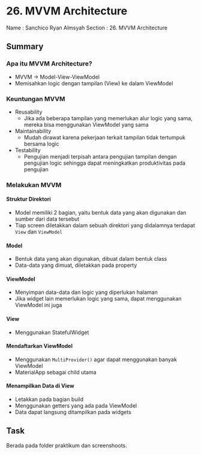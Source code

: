 # 26. MVVM Architecture

Name    : Sanchico Ryan Almsyah
Section : 26. MVVM Architecture

## Summary
### Apa itu MVVM Architecture?
- MVVM -> Model-View-ViewModel
- Memisahkan logic dengan tampilan (View) ke dalam ViewModel

### Keuntungan MVVM
- Reusability
    - Jika ada beberapa tampilan yang memerlukan alur logic yang sama, mereka bisa menggunakan ViewModel yang sama
- Maintainability
    - Mudah dirawat karena pekerjaan terkait tampilan tidak tertumpuk bersama logic
- Testability
     - Pengujian menjadi terpisah antara pengujian tampilan dengan pengujian logic sehingga dapat meningkatkan produktivitas pada pengujian         

### Melakukan MVVM

#### Struktur Direktori
- Model memiliki 2 bagian, yaitu bentuk data yang akan digunakan dan sumber dari data tersebut
- Tiap screen diletakkan dalam sebuah direktori yang didalamnya terdapat `View` dan `ViewModel`

#### Model
- Bentuk data yang akan digunakan, dibuat dalam bentuk class
- Data-data yang dimuat, diletakkan pada property

#### ViewModel
- Menyimpan data-data dan logic yang diperlukan halaman
- Jika widget lain memerlukan logic yang sama, dapat menggunakan ViewModel ini juga

#### View
- Menggunakan StatefulWidget

#### Mendaftarkan ViewModel
- Menggunakan `MultiProvider()` agar dapat menggunakan banyak ViewModel
- MaterialApp sebagai child utama

#### Menampilkan Data di View
- Letakkan pada bagian build
- Menggunakan getters yang ada pada ViewModel
- Data dapat langsung ditampilkan pada widgets

## Task
Berada pada folder praktikum dan screenshoots.


